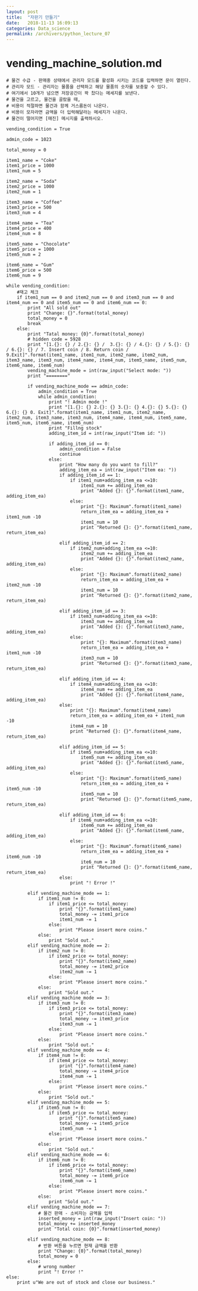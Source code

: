 ```yaml
---
layout: post
title:  "자판기 만들기"
date:   2018-11-13 16:09:13
categories: Data_science
permalink: /archivers/python_lecture_07
---
```

# vending_machine_solution.md 
    # 물건 수급 - 판매중 상태에서 관리자 모드를 활성화 시키는 코드를 입력하면 문이 열린다.
    # 관리자 모드 - 관리자는 물품을 선택하고 해당 물품의 숫자를 보충할 수 있다. 
    # 여기에서 10개가 넘으면 저장공간이 꽉 찼다는 메세지를 보낸다. 
    # 물건을 고르고, 물건을 골랐을 때, 
    # 비용이 적절하면 물건과 함께 거스름돈이 나온다.
    # 비용이 모자라면 금액을 더 입력해달라는 메세지가 나온다. 
    # 물건이 떨어지면 [매진] 메시지를 출력하시오.

    vending_condition = True

    admin_code = 1023

    total_money = 0 

    item1_name = "Coke"
    item1_price = 1000
    item1_num = 5

    item2_name = "Soda"
    item2_price = 1000
    item2_num = 1

    item3_name = "Coffee"
    item3_price = 500
    item3_num = 4

    item4_name = "Tea"
    item4_price = 400
    item4_num = 8

    item5_name = "Chocolate"
    item5_price = 1000
    item5_num = 2

    item6_name = "Gum"
    item6_price = 500
    item6_num = 9

    while vending_condition:
        #재고 체크
        if item1_num == 0 and item2_num == 0 and item3_num == 0 and item4_num == 0 and item5_num == 0 and item6_num == 0:
            print "All sold out"
            print "Change: {}".format(total_money)
            total_money = 0
            break
        else:
            print "Tatal money: {0}".format(total_money) 
            # hidden code = 5928
            print "[1.{}: {} / 2.{}: {} /  3.{}: {} / 4.{}: {} / 5.{}: {} / 6.{}: {} / 7. Insert coin / 8. Return coin /            9.Exit]".format(item1_name, item1_num, item2_name, item2_num, item3_name, item3_num, item4_name, item4_num, item5_name, item5_num, item6_name, item6_num)
            vending_machine_mode = int(raw_input("Select mode: "))
            print "========"
    
            if vending_machine_mode == admin_code:
                admin_condition = True
                while admin_condition:
                    print "! Admin mode !"
                    print "[1.{}: {} 2.{}: {} 3.{}: {} 4.{}: {} 5.{}: {} 6.{}: {} 0. Exit]".format(item1_name, item1_num, item2_name, item2_num, item3_name, item3_num, item4_name, item4_num, item5_name, item5_num, item6_name, item6_num)
                    print "Fillng stock" 
                    adding_item_id = int(raw_input("Item id: "))
                
                    if adding_item_id == 0:
                        admin_condition = False
                        continue
                    else:
                        print "How many do you want to fill?" 
                        adding_item_ea = int(raw_input("Item ea: "))
                        if adding_item_id == 1:
                            if item1_num+adding_item_ea <=10:
                                item1_num += adding_item_ea
                                print "Added {}: {}".format(item1_name, adding_item_ea)
                            else:
                                print "{}: Maximum".format(item1_name)
                                return_item_ea = adding_item_ea + item1_num -10
                                item1_num = 10
                                print "Returned {}: {}".format(item1_name, return_item_ea)
                            
                        elif adding_item_id == 2:
                            if item2_num+adding_item_ea <=10:
                                item2_num += adding_item_ea
                                print "Added {}: {}".format(item2_name, adding_item_ea)
                            else:
                                print "{}: Maximum".format(item2_name)
                                return_item_ea = adding_item_ea + item2_num -10
                                item1_num = 10
                                print "Returned {}: {}".format(item2_name, return_item_ea)
                            
                        elif adding_item_id == 3:
                            if item3_num+adding_item_ea <=10:
                                item3_num += adding_item_ea
                                print "Added {}: {}".format(item3_name, adding_item_ea)
                            else:
                                print "{}: Maximum".format(item3_name)
                                return_item_ea = adding_item_ea + item1_num -10
                                item3_num = 10
                                print "Returned {}: {}".format(item3_name, return_item_ea)
                            
                        elif adding_item_id == 4:
                            if item4_num+adding_item_ea <=10:
                                item4_num += adding_item_ea
                                print "Added {}: {}".format(item4_name, adding_item_ea)
                        else:
                            print "{}: Maximum".format(item4_name)
                            return_item_ea = adding_item_ea + item1_num -10
                            item4_num = 10
                            print "Returned {}: {}".format(item4_name, return_item_ea)
                            
                        elif adding_item_id == 5:
                            if item5_num+adding_item_ea <=10:
                                item5_num += adding_item_ea
                                print "Added {}: {}".format(item5_name, adding_item_ea)
                            else:
                                print "{}: Maximum".format(item5_name)
                                return_item_ea = adding_item_ea + item5_num -10
                                item5_num = 10
                                print "Returned {}: {}".format(item5_name, return_item_ea)
                            
                        elif adding_item_id == 6:
                            if item6_num+adding_item_ea <=10:
                                item6_num += adding_item_ea
                                print "Added {}: {}".format(item6_name, adding_item_ea)
                            else:
                                print "{}: Maximum".format(item6_name)
                                return_item_ea = adding_item_ea + item6_num -10
                                ite6_num = 10
                                print "Returned {}: {}".format(item6_name, return_item_ea)
                        else:
                            print "! Error !"
            
            elif vending_machine_mode == 1:
                if item1_num != 0:
                    if item1_price <= total_money:
                        print "{}".format(item1_name)
                        total_money -= item1_price
                        item1_num -= 1
                    else:
                        print "Please insert more coins."
                else:
                    print "Sold out."
            elif vending_machine_mode == 2:
                if item2_num != 0:
                    if item2_price <= total_money:
                        print "{}".format(item2_name)
                        total_money -= item2_price
                        item2_num -= 1
                    else:
                        print "Please insert more coins."
                else:
                    print "Sold out."
            elif vending_machine_mode == 3:
                if item3_num != 0:
                    if item3_price <= total_money:
                        print "{}".format(item3_name)
                        total_money -= item3_price
                        item3_num -= 1
                    else:
                        print "Please insert more coins."
                else:
                    print "Sold out."
            elif vending_machine_mode == 4:
                if item4_num != 0:
                    if item4_price <= total_money:
                        print "{}".format(item4_name)
                        total_money -= item4_price
                        item4_num -= 1
                    else:
                        print "Please insert more coins."
                else:
                    print "Sold out."
            elif vending_machine_mode == 5:
                if item5_num != 0:
                    if item5_price <= total_money:
                        print "{}".format(item5_name)
                        total_money -= item5_price
                        item5_num -= 1
                    else:
                        print "Please insert more coins."
                else:
                    print "Sold out."
            elif vending_machine_mode == 6:
                if item6_num != 0:
                    if item6_price <= total_money:
                        print "{}".format(item6_name)
                        total_money -= item6_price
                        item6_num -= 1
                    else:
                        print "Please insert more coins."
                else:
                    print "Sold out."
            elif vending_machine_mode == 7:
                # 물건 판매 - 소비자는 금액을 입력
                inserted_money = int(raw_input("Insert coin: "))
                total_money += inserted_money
                print "Total coin: {0}".format(inserted_money)
        
            elif vending_machine_mode == 8:
                # 반환 버튼을 누르면 현재 금액을 반환
                print "Change: {0}".format(total_money)
                total_money = 0
            else: 
                # wrong number
                print "! Error !" 
    else: 
        print u"We are out of stock and close our business."

